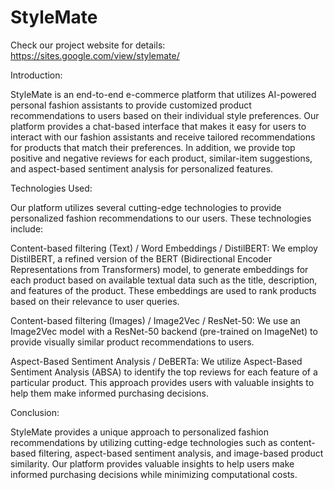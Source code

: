 # StyleMate

Check our project website for details: https://sites.google.com/view/stylemate/

Introduction:

StyleMate is an end-to-end e-commerce platform that utilizes AI-powered personal fashion assistants to provide customized product recommendations to users based on their individual style preferences. Our platform provides a chat-based interface that makes it easy for users to interact with our fashion assistants and receive tailored recommendations for products that match their preferences. In addition, we provide top positive and negative reviews for each product, similar-item suggestions, and aspect-based sentiment analysis for personalized features.

Technologies Used:

Our platform utilizes several cutting-edge technologies to provide personalized fashion recommendations to our users. These technologies include:

Content-based filtering (Text) / Word Embeddings / DistilBERT: We employ DistilBERT, a refined version of the BERT (Bidirectional Encoder Representations from Transformers) model, to generate embeddings for each product based on available textual data such as the title, description, and features of the product. These embeddings are used to rank products based on their relevance to user queries.

Content-based filtering (Images) / Image2Vec / ResNet-50: We use an Image2Vec model with a ResNet-50 backend (pre-trained on ImageNet) to provide visually similar product recommendations to users.

Aspect-Based Sentiment Analysis / DeBERTa: We utilize Aspect-Based Sentiment Analysis (ABSA) to identify the top reviews for each feature of a particular product. This approach provides users with valuable insights to help them make informed purchasing decisions.

Conclusion:

StyleMate provides a unique approach to personalized fashion recommendations by utilizing cutting-edge technologies such as content-based filtering, aspect-based sentiment analysis, and image-based product similarity. Our platform provides valuable insights to help users make informed purchasing decisions while minimizing computational costs.





